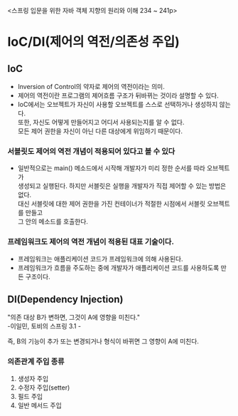 <스프링 입문을 위한 자바 객체 지향의 원리와 이해 234 ~ 241p>

# IoC/DI(제어의 역전/의존성 주입)

## IoC
- Inversion of Control의 약자로 제어의 역전이라는 의미.
- 제어의 역전이란 프로그램의 제어흐름 구조가 뒤바뀌는 것이라 설명할 수 있다.
- IoC에서는 오브젝트가 자신이 사용할 오브젝트를 스스로 선택하거나 생성하지 않는다.  
  또한, 자신도 어떻게 만들어지고 어디서 사용되는지를 알 수 없다.  
  모든 제어 권한을 자신이 아닌 다른 대상에게 위임하기 때문이다.

  
### 서블릿도 제어의 역전 개념이 적용되어 있다고 볼 수 있다
- 일반적으로는 main() 메소드에서 시작해 개발자가 미리 정한 순서를 따라 오브젝트가  
  생성되고 실행된다. 하지만 서블릿은 실행을 개발자가 직접 제어할 수 있는 방법은 없다.    
  대신 서블릿에 대한 제어 권한을 가진 컨테이너가 적절한 시점에서 서블릿 오브젝트를 만들고   
  그 안의 메소드를 호출한다.
  
  
### 프레임워크도 제어의 역전 개념이 적용된 대표 기술이다.  

- 프레임워크는 애플리케이션 코드가 프레임워크에 의해 사용된다.
- 프레임워크가 흐름을 주도하는 중에 개발자가 애플리케이션 코드를 사용하도록 만든 구조이다.


## DI(Dependency Injection)

"의존 대상 B가 변하면, 그것이 A에 영향을 미친다."  
-이일민, 토비의 스프링 3.1 -

즉, B의 기능이 추가 또는 변경되거나 형식이 바뀌면 그 영향이 A에 미친다.



### 의존관계 주입 종류

1. 생성자 주입
2. 수정자 주입(setter)
3. 필드 주입
4. 일반 메서드 주입
